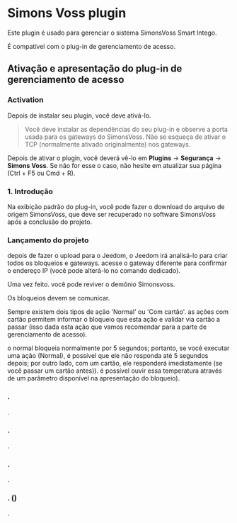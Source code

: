# Simons Voss plugin

Este plugin é usado para gerenciar o sistema SimonsVoss Smart Intego.

É compatível com o plug-in de gerenciamento de acesso.

## Ativação e apresentação do plug-in de gerenciamento de acesso

### Activation
Depois de instalar seu plugin, você deve ativá-lo.

>Você deve instalar as dependências do seu plug-in e observe a porta usada para os gateways do SimonsVoss. Não se esqueça de ativar o TCP (normalmente ativado originalmente) nos gateways.

Depois de ativar o plugin, você deverá vê-lo em  **Plugins** → **Segurança** → **Simons Voss**. Se não for esse o caso, não hesite em atualizar sua página (Ctrl + F5 ou Cmd + R).

### 1. Introdução

Na exibição padrão do plug-in, você pode fazer o download do arquivo de origem SimonsVoss, que deve ser recuperado no software SimonsVoss após a conclusão do projeto.

### Lançamento do projeto

depois de fazer o upload para o Jeedom, o Jeedom irá analisá-lo para criar todos os bloqueios e gateways.
acesse o gateway diferente para confirmar o endereço IP (você pode alterá-lo no comando dedicado).

Uma vez feito. você pode reviver o demônio Simonsvoss.

Os bloqueios devem se comunicar.

Sempre existem dois tipos de ação 'Normal' ou 'Com cartão'. as ações com cartão permitem informar o bloqueio que esta ação e validar via cartão a passar (isso dada esta ação que vamos recomendar para a parte de gerenciamento de acesso).

o normal bloqueia normalmente por 5 segundos; portanto, se você executar uma ação (Normal), é possível que ele não responda até 5 segundos depois; por outro lado, com um cartão, ele responderá imediatamente (se você passar um cartão antes)).
é possível ouvir essa temperatura através de um parâmetro disponível na apresentação do bloqueio).

### .
.

### .
.

### .
.

### . ()
.

